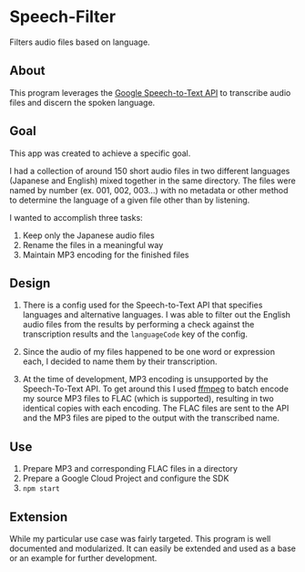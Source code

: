 # Speech-Filter
Filters audio files based on language.

## About
This program leverages the [Google Speech-to-Text API](https://cloud.google.com/speech-to-text/) to transcribe audio files and discern the spoken language.

## Goal
This app was created to achieve a specific goal.

I had a collection of around 150 short audio files in two different languages (Japanese and English) mixed together in the same directory. The files were named by number (ex. 001, 002, 003...) with no metadata or other method to determine the language of a given file other than by listening.

I wanted to accomplish three tasks:
1. Keep only the Japanese audio files
2. Rename the files in a meaningful way
3. Maintain MP3 encoding for the finished files

## Design
1. There is a config used for the Speech-to-Text API that specifies languages and alternative languages. I was able to filter out the English audio files from the results by performing a check against the transcription results and the `languageCode` key of the config.

2. Since the audio of my files happened to be one word or expression each, I decided to name them by their transcription.

3. At the time of development, MP3 encoding is unsupported by the Speech-To-Text API. To get around this I used [ffmpeg](https://www.ffmpeg.org/) to batch encode my source MP3 files to FLAC (which is supported), resulting in two identical copies with each encoding. The FLAC files are sent to the API and the MP3 files are piped to the output with the transcribed name.

## Use
1. Prepare MP3 and corresponding FLAC files in a directory
2. Prepare a Google Cloud Project and configure the SDK
3. `npm start`

## Extension
While my particular use case was fairly targeted. This program is well documented and modularized. It can easily be extended and used as a base or an example for further development.